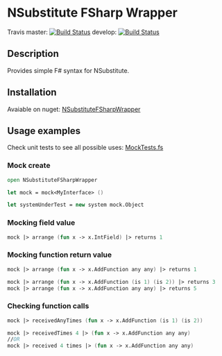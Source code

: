# NSubstitute FSharp Wrapper

Travis master: [![Build Status](https://travis-ci.org/Offline24/NSubstituteFSharpWrapper.svg?branch=master)](https://travis-ci.org/Offline24/NSubstituteFSharpWrapper) develop: [![Build Status](https://travis-ci.org/Offline24/NSubstituteFSharpWrapper.svg?branch=develop)](https://travis-ci.org/Offline24/NSubstituteFSharpWrapper)

## Description

Provides simple F# syntax for NSubstitute.

## Installation

Avaiable on nuget: [NSubstituteFSharpWrapper](https://www.nuget.org/packages/NSubstituteFSharpWrapper/)

## Usage examples

Check unit tests to see all possible uses: [MockTests.fs](NSubstituteFSharpWrapper.Tests/MockTests.fs)

### Mock create

```fsharp
open NSubstituteFSharpWrapper

let mock = mock<MyInterface> ()
```

```fsharp
let systemUnderTest = new system mock.Object
```

### Mocking field value

```fsharp
mock |> arrange (fun x -> x.IntField) |> returns 1
```

### Mocking function return value

```fsharp
mock |> arrange (fun x -> x.AddFunction any any) |> returns 1
```

```fsharp
mock |> arrange (fun x -> x.AddFunction (is 1) (is 2)) |> returns 3
mock |> arrange (fun x -> x.AddFunction any any) |> returns 5
```

### Checking function calls

```fsharp
mock |> receivedAnyTimes (fun x -> x.AddFunction (is 1) (is 2))
```

```fsharp
mock |> receivedTimes 4 |> (fun x -> x.AddFunction any any)
//OR
mock |> received 4 times |> (fun x -> x.AddFunction any any)
```
